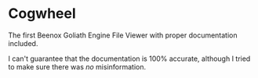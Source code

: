 # Cogwheel
The first Beenox Goliath Engine File Viewer with proper documentation included.

I can't guarantee that the documentation is 100% accurate, although I tried to make sure there was *no* misinformation.
